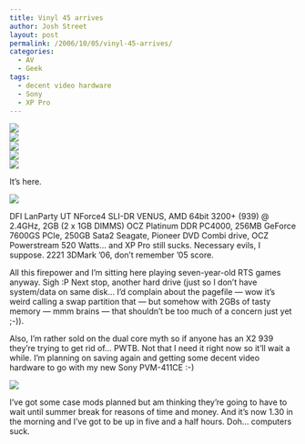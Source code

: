 ```yaml
---
title: Vinyl 45 arrives
author: Josh Street
layout: post
permalink: /2006/10/05/vinyl-45-arrives/
categories:
  - AV
  - Geek
tags:
  - decent video hardware
  - Sony
  - XP Pro
---
```

![][1]  
![][2]  
![][3]  
![][4]  
![][5]

It&#8217;s here.

![][6]

DFI LanParty UT NForce4 SLI-DR VENUS, AMD 64bit 3200+ (939) @ 2.4GHz, 2GB (2 x 1GB DIMMS) OCZ Platinum DDR PC4000, 256MB GeForce 7600GS PCIe, 250GB Sata2 Seagate, Pioneer DVD Combi drive, OCZ Powerstream 520 Watts&#8230; and XP Pro still sucks. Necessary evils, I suppose. 2221 3DMark &#8217;06, don&#8217;t remember &#8217;05 score.

All this firepower and I&#8217;m sitting here playing seven-year-old RTS games anyway. Sigh :P Next stop, another hard drive (just so I don&#8217;t have system/data on same disk&#8230; I&#8217;d complain about the pagefile &#8212; wow it&#8217;s weird calling a swap partition that &#8212; but somehow with 2GBs of tasty memory &#8212; mmm brains &#8212; that shouldn&#8217;t be too much of a concern just yet ;-)).

Also, I&#8217;m rather sold on the dual core myth so if anyone has an X2 939 they&#8217;re trying to get rid of&#8230; PWTB. Not that I need it right now so it&#8217;ll wait a while. I&#8217;m planning on saving again and getting some decent video hardware to go with my new Sony PVM-411CE :-)

![][7]

I&#8217;ve got some case mods planned but am thinking they&#8217;re going to have to wait until summer break for reasons of time and money. And it&#8217;s now 1.30 in the morning and I&#8217;ve got to be up in five and a half hours. Doh&#8230; computers suck.

 [1]: /blog/wp-content/2006/10/vinyl45/IMGP4181.JPG
 [2]: /blog/wp-content/2006/10/vinyl45/IMGP4182.JPG
 [3]: /blog/wp-content/2006/10/vinyl45/IMGP4193.JPG
 [4]: /blog/wp-content/2006/10/vinyl45/IMGP4184.JPG
 [5]: /blog/wp-content/2006/10/vinyl45/IMGP4183.JPG
 [6]: /blog/wp-content/2006/09/vinyl45.png
 [7]: /blog/wp-content/2006/10/sonybaby.jpg